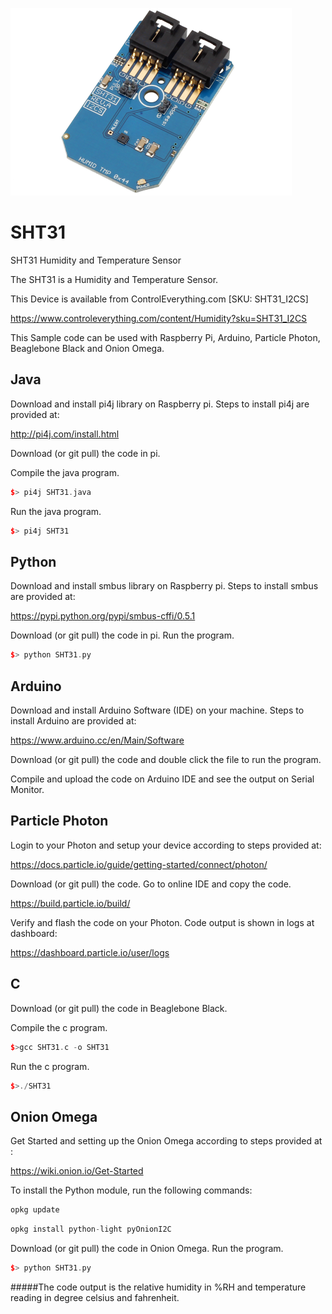 [![SHT31](SHT31_I2CS.png)](https://www.controleverything.com/content/Humidity?sku=SHT31_I2CS)
# SHT31
SHT31 Humidity and Temperature Sensor

The SHT31 is a Humidity and Temperature Sensor.

This Device is available from ControlEverything.com [SKU: SHT31_I2CS]

https://www.controleverything.com/content/Humidity?sku=SHT31_I2CS

This Sample code can be used with Raspberry Pi, Arduino, Particle Photon, Beaglebone Black and Onion Omega.

## Java
Download and install pi4j library on Raspberry pi. Steps to install pi4j are provided at:

http://pi4j.com/install.html

Download (or git pull) the code in pi.

Compile the java program.
```cpp
$> pi4j SHT31.java
```

Run the java program.
```cpp
$> pi4j SHT31
```

## Python
Download and install smbus library on Raspberry pi. Steps to install smbus are provided at:

https://pypi.python.org/pypi/smbus-cffi/0.5.1

Download (or git pull) the code in pi. Run the program.

```cpp
$> python SHT31.py
```

## Arduino
Download and install Arduino Software (IDE) on your machine. Steps to install Arduino are provided at:

https://www.arduino.cc/en/Main/Software

Download (or git pull) the code and double click the file to run the program.

Compile and upload the code on Arduino IDE and see the output on Serial Monitor.


## Particle Photon

Login to your Photon and setup your device according to steps provided at:

https://docs.particle.io/guide/getting-started/connect/photon/

Download (or git pull) the code. Go to online IDE and copy the code.

https://build.particle.io/build/

Verify and flash the code on your Photon. Code output is shown in logs at dashboard:

https://dashboard.particle.io/user/logs


## C

Download (or git pull) the code in Beaglebone Black.

Compile the c program.
```cpp
$>gcc SHT31.c -o SHT31
```
Run the c program.
```cpp
$>./SHT31
```

## Onion Omega

Get Started and setting up the Onion Omega according to steps provided at :

https://wiki.onion.io/Get-Started

To install the Python module, run the following commands:
```cpp
opkg update
```
```cpp
opkg install python-light pyOnionI2C
```

Download (or git pull) the code in Onion Omega. Run the program.

```cpp
$> python SHT31.py
```

#####The code output is the relative humidity in %RH and temperature reading in degree celsius and fahrenheit.
